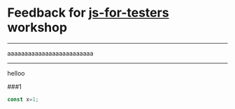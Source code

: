 # Feedback for [js-for-testers](https://github.com/danrusu/js-for-testers) workshop

***
aaaaaaaaaaaaaaaaaaaaaaaaa
***
helloo  

###1 
```javascript
const x=1;
```